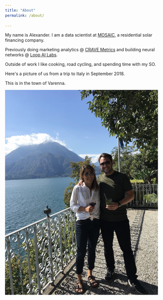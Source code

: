 ```yaml
---
title: "About"
permalink: /about/

---
```


My name is Alexander. 
I am a data scientist at [MOSAIC](http://www.joinmosaic.com), a residential solar financing company. 

Previously doing marketing analytics @ [CRAVE Metrics](http://www.cravemetrics.io) and building neural networks @ [Loop AI Labs](http://www.loop.ai).

Outside of work I like cooking, road cycling, and spending time with my SO.

Here's a picture of us from a trip to Italy in September 2018.

This is in the town of Varenna.

![como](../assets/images/como.jpg)